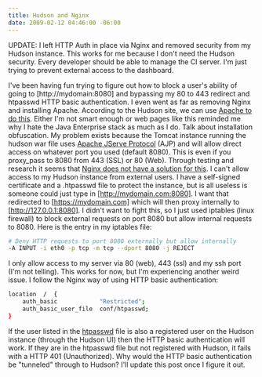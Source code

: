 ```yaml
---
title: Hudson and Nginx
date: 2009-02-12 04:46:00 -06:00
---
```


UPDATE: I left HTTP Auth in place via Nginx and removed security from my Hudson instance. This works for me because I don't need the Hudson security. Every developer should be able to manage the CI server. I'm just trying to prevent external access to the dashboard.

I've been having fun trying to figure out how to block a user's ability of going to [http://mydomain:8080] and bypassing my 80 to 443 redirect and htpasswd HTTP basic authentication. I even went as far as removing Nginx and installing Apache. According to the Hudson site, we can use [Apache to do this](http://hudson.gotdns.com/wiki/display/HUDSON/Apache+frontend+for+security). Either I'm not smart enough or web pages like this reminded me why I hate the Java Enterprise stack as much as I do. Talk about installation obfuscation. My problem exists because the Tomcat instance running the hudson war file uses [Apache JServe Protocol](http://tomcat.apache.org/tomcat-5.5-doc/config/ajp.html#Standard%20Implementation) (AJP) and will allow direct access on whatever port you used (default 8080). This is even if you proxy_pass to 8080 from 443 (SSL) or 80 (Web). Through testing and research it seems that [Nginx does not have a solution for this](http://www.ruby-forum.com/topic/157269#693042). I can't allow access to my Hudson instance from external users. I have a self-signed certificate and a .htpasswd file to protect the instance, but is all useless is someone could just type in [http://mydomain.com:8080]. I want that redirected to [https://mydomain.com] which will then proxy internally to [http://127.0.0.1:8080]. I didn't want to fight this, so I just used iptables (linux firewall) to block external requests on port 8080 but allow internal requests to 8080. Here is the entry in my iptables file:

```bash
# Deny HTTP requests to port 8080 externally but allow internally
-A INPUT -i eth0 -p tcp -m tcp --dport 8080 -j REJECT
```

I only allow access to my server via 80 (web), 443 (ssl) and my ssh port (I'm not telling). This works for now, but I'm experiencing another weird issue. I follow the Nginx way of using HTTP basic authentication:

```bash
location  /  {      
    auth_basic            "Restricted";
    auth_basic_user_file  conf/htpasswd;
}
```

If the user listed in the [htpasswd](http://httpd.apache.org/docs/2.0/programs/htpasswd.html) file is also a registered user on the Hudson instance (through the Hudson UI) then the HTTP basic authentication will work. If they are in the htpasswd file but not registered with Hudson, it fails with a HTTP 401 (Unauthorized). Why would the HTTP basic authentication be "tunneled" through to Hudson? I'll update this post once I figure it out.

